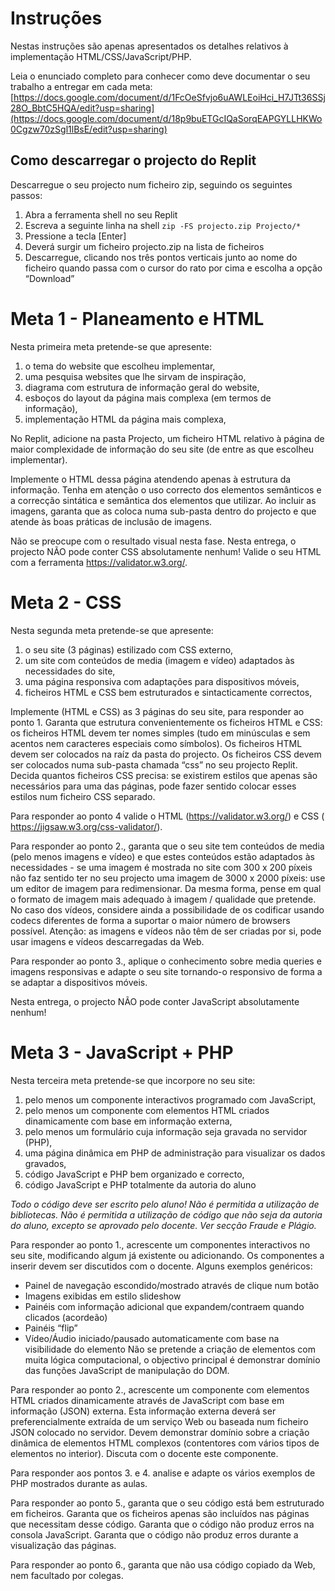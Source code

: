 # Instruções  

Nestas instruções são apenas apresentados os detalhes relativos à implementação HTML/CSS/JavaScript/PHP.

Leia o enunciado completo para conhecer como deve documentar o seu trabalho a entregar em cada meta:
[https://docs.google.com/document/d/1FcOeSfvjo6uAWLEoiHci_H7JTt36SSj28O_BbtC5HQA/edit?usp=sharing](https://docs.google.com/document/d/18p9buETGcIQaSorqEAPGYLLHKWo0Cgzw70zSgl1lBsE/edit?usp=sharing)

## Como descarregar o projecto do Replit

Descarregue o seu projecto num ficheiro zip, seguindo os seguintes passos:
1. Abra a ferramenta shell no seu Replit
2. Escreva a seguinte linha na shell
 `zip -FS projecto.zip Projecto/* `
3. Pressione a tecla [Enter]
4. Deverá surgir um ficheiro projecto.zip na lista de ficheiros
5. Descarregue, clicando nos três pontos verticais junto ao nome do ficheiro quando passa com o cursor do rato por cima e escolha a opção “Download”

# Meta 1 - Planeamento e HTML
Nesta primeira meta pretende-se que apresente:
1. o tema do website que escolheu implementar,
2. uma pesquisa websites que lhe sirvam de inspiração,
3. diagrama com estrutura de informação geral do website,
4. esboços do layout da página mais complexa (em termos de informação),
5. implementação HTML da página mais complexa,


No Replit, adicione na pasta Projecto, um ficheiro HTML relativo à página de maior complexidade de informação do seu site (de entre as que escolheu implementar). 

Implemente o HTML dessa página atendendo apenas à estrutura da informação. Tenha em atenção o uso correcto dos elementos semânticos e a correcção sintática e semântica dos elementos que utilizar. Ao incluir as imagens, garanta que as coloca numa sub-pasta dentro do projecto e que atende às boas práticas de inclusão de imagens. 

Não se preocupe com o resultado visual nesta fase. Nesta entrega, o projecto NÃO pode conter CSS absolutamente nenhum! Valide o seu HTML com a ferramenta https://validator.w3.org/. 



# Meta 2 - CSS
Nesta segunda meta pretende-se que apresente:
1. o seu site (3 páginas) estilizado com CSS externo,
2. um site com conteúdos de media (imagem e vídeo) adaptados às necessidades do site,
3. uma página responsiva com adaptações para dispositivos móveis,
4. ficheiros HTML e CSS bem estruturados e sintacticamente correctos,


Implemente (HTML e CSS) as 3 páginas do seu site, para responder ao ponto 1. Garanta que estrutura convenientemente os ficheiros HTML e CSS: os ficheiros HTML devem ter nomes simples (tudo em minúsculas e sem acentos nem caracteres especiais como símbolos). Os ficheiros HTML devem ser colocados na raíz da pasta do projecto. 
Os ficheiros CSS devem ser colocados numa sub-pasta chamada “css” no seu projecto Replit. Decida quantos ficheiros CSS precisa: se existirem estilos que apenas são necessários para uma das páginas, pode fazer sentido colocar esses estilos num ficheiro CSS separado. 

Para responder ao ponto 4 valide o HTML (https://validator.w3.org/) e CSS ( https://jigsaw.w3.org/css-validator/).

Para responder ao ponto 2., garanta que o seu site tem conteúdos de media (pelo menos imagens e vídeo) e que estes conteúdos estão adaptados às necessidades - se uma imagem é mostrada no site com 300 x 200 píxeis não faz sentido ter no seu projecto uma imagem de 3000 x 2000 píxeis: use um editor de imagem para redimensionar. Da mesma forma, pense em qual o formato de imagem mais adequado à imagem / qualidade que pretende. No caso dos vídeos, considere ainda a possibilidade de os codificar usando codecs diferentes de forma a suportar o maior número de browsers possível. Atenção: as imagens e vídeos não têm de ser criadas por si, pode usar imagens e vídeos descarregadas da Web.
 
Para responder ao ponto 3., aplique o conhecimento sobre media queries e imagens responsivas e adapte o seu site tornando-o responsivo de forma a se adaptar a dispositivos móveis.

Nesta entrega, o projecto NÃO pode conter JavaScript absolutamente nenhum!

# Meta 3 - JavaScript + PHP
Nesta terceira meta pretende-se que incorpore no seu site:
1. pelo menos um componente interactivos programado com JavaScript,
2. pelo menos um componente com elementos HTML criados dinamicamente com base em informação externa,
3. pelo menos um formulário cuja informação seja gravada no servidor (PHP),
4. uma página dinâmica em PHP de administração para visualizar os dados gravados,
5. código JavaScript e PHP bem organizado e correcto,
6. código JavaScript e PHP totalmente da autoria do aluno



*Todo o código deve ser escrito pelo aluno! 
Não é permitida a utilização de bibliotecas. 
Não é permitida a utilização de código que não seja da autoria do aluno, excepto se aprovado pelo docente. 
Ver secção Fraude e Plágio.*

Para responder ao ponto 1., acrescente um componentes interactivos no seu site, modificando algum já existente ou adicionando. Os componentes a inserir devem ser discutidos com o docente. Alguns exemplos genéricos:
- Painel de navegação escondido/mostrado através de clique num botão
- Imagens exibidas em estilo slideshow
- Painéis com informação adicional que expandem/contraem quando clicados (acordeão)
- Painéis “flip”
- Vídeo/Áudio iniciado/pausado automaticamente com base na visibilidade do elemento
Não se pretende a criação de elementos com muita lógica computacional, o objectivo principal é demonstrar domínio das funções JavaScript de manipulação do DOM.

Para responder ao ponto 2., acrescente um componente com elementos HTML criados dinamicamente através de JavaScript com base em informação (JSON) externa. Esta informação externa deverá ser preferencialmente extraída de um serviço Web ou baseada num ficheiro JSON colocado no servidor. Devem demonstrar domínio sobre a criação dinâmica de elementos HTML complexos (contentores com vários tipos de elementos no interior). Discuta com o docente este componente.

Para responder aos pontos 3. e 4. analise e adapte os vários exemplos de PHP mostrados durante as aulas.

Para responder ao ponto 5., garanta que o seu código está bem estruturado em ficheiros. Garanta que os ficheiros apenas são incluídos nas páginas que necessitam desse código. Garanta que o código não produz erros na consola JavaScript. Garanta que o código não produz erros durante a visualização das páginas.

Para responder ao ponto 6., garanta que não usa código copiado da Web, nem facultado por colegas.
